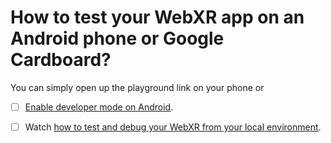 # How to test your WebXR app on an Android phone or Google Cardboard?

You can simply open up the playground link on your phone or 

* [ ] [Enable developer mode on Android](https://developer.android.com/studio/debug/dev-options).
* [ ] Watch [how to test and debug your WebXR from your local environment](https://youtu.be/RaB_Uyqx6Q4?t=1365).

